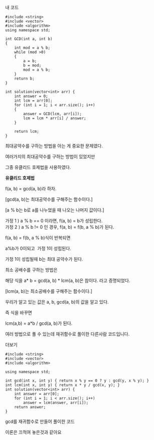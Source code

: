 내 코드

```
#include <string>
#include <vector>
#include <algorithm>
using namespace std;

int GCD(int a, int b)
{
    int mod = a % b;
    while (mod >0)
    {
        a = b;
        b = mod;
        mod = a % b;
    }
    return b;
}

int solution(vector<int> arr) {
    int answer = 0;
    int lcm = arr[0];
    for (int i = 1; i < arr.size(); i++)
    {
        answer = GCD(lcm, arr[i]);
        lcm = lcm * arr[i] / answer;
    }

    return lcm;
}
```

최대공약수를 구하는 방법을 아는 게 중요한 문제였다.

여러가지의 최대공약수를 구하는 방법이 있었지만

그중 유클리드 호제법을 사용하였다.

**유클리드 호제법**

f(a, b) = gcd(a, b)라 하자.

[gcd(a, b)는 최대공약수를 구해주는 함수이다.]

[a % b는 b로 a를 나누었을 때 나오는 나머지 값이다.]

가정 1 ) a % b == 0 이라면, f(a, b) = b가 성립한다.  
가정 2 ) a % b != 0 인 경우, f(a, b) = f(b, a % b)가 된다.

f(a, b) = f(b, a % b)식이 반복되면

a%b가 0이되고  가정 1이 성립된다.

가정 1이 성립될때 b는 최대 공약수가 된다.

최소 공배수를 구하는 방법은

해당 식을 a\* b = gcd(a, b) \* lcm(a, b)은 참이다. 라고 증명되었다.

[lcm(a, b)는 최소공배수를 구해주는 함수이다.]

우리가 알고 있는 값은 a, b, gcd(a, b)의 값을 알고 있다.

즉 식을 바꾸면

lcm(a,b) = a\*b / gcd(a, b)가 된다.

여러 방법으로 풀 수 있는데 재귀함수로 풀이한 다른사람 코드입니다.

더보기

```
#include <string>
#include <vector>
#include <algorithm>

using namespace std;

int gcd(int x, int y) { return x % y == 0 ? y : gcd(y, x % y); }
int lcm(int x, int y) { return x * y / gcd(x, y); }
int solution(vector<int> arr) {
    int answer = arr[0];
    for (int i = 1; i < arr.size(); i++)
        answer = lcm(answer, arr[i]);
    return answer;
}
```

gcd를 재귀함수로 만들어 풀이한 코드

이론은 끄적여 놓은것과 같아요